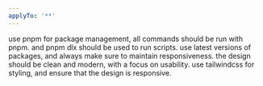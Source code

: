 ```yaml
---
applyTo: '**'
---
```

use pnpm for package management,
all commands should be run with pnpm. and pnpm dlx should be used to run scripts.
use latest versions of packages, and always make sure to maintain responsiveness.
the design should be clean and modern, with a focus on usability.
use tailwindcss for styling, and ensure that the design is responsive.
